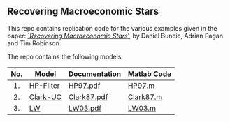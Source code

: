 ## Recovering Macroeconomic Stars
This repo contains replication code for the various examples given in the paper: 
[`*Recovering Macroeconomic Stars*'](https://cama.crawford.anu.edu.au/publication/cama-working-paper-series/21468/recovering-stars-macroeconomics), by Daniel Buncic, Adrian Pagan and Tim Robinson.

The repo contains the following models:


|No.  | Model                         | Documentation                             | Matlab Code                               |
| :-: | ----------------------------- |------------------------------------------ | ------------------------------------------|
| 1.  | [HP-Filter](./models/HP-Filter/)     | [HP97.pdf](./models/HP-Filter/HP97.pdf)          | [HP97.m](./models/HP-Filter/HP97.m)              |
| 2.  | [Clark-UC](./models/Clark-UC/)       | [Clark87.pdf](./models/Clark-UC/Clark87.pdf)     | [Clark87.m](./models/Clark-UC/Clark87.m)         |
| 3.  | [LW](./models/LW/)                   | [LW03.pdf](./models/LW/LW03.pdf)                 | [LW03.m](./models/LW/LW03.m)                     |

<!-- 1. [HP-Filter](./HP-Filter/)
    - [Documentation HP97.pdf](./HP-Filter/HP97.pdf)
    - [Matlab File HP97.m](./HP-Filter/HP97.m)

2. Clark UC Model:
    - [Clark83.m](har) -->

 


 
